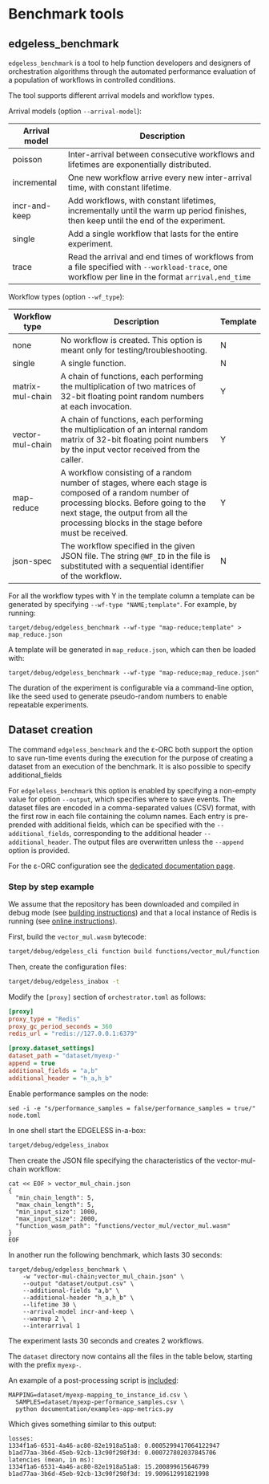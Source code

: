 # Benchmark tools

## edgeless_benchmark

`edgeless_benchmark` is a tool to help function developers and designers of
orchestration algorithms through the automated performance evaluation of a
population of workflows in controlled conditions.

The tool supports different arrival models and workflow types.

Arrival models (option `--arrival-model`):

| Arrival model | Description                                                                                                                                       |
| ------------- | ------------------------------------------------------------------------------------------------------------------------------------------------- |
| poisson       | Inter-arrival between consecutive workflows and lifetimes are exponentially distributed.                                                          |
| incremental   | One new workflow arrive every new inter-arrival time, with constant lifetime.                                                                     |
| incr-and-keep | Add workflows, with constant lifetimes, incrementally until the warm up period finishes, then keep until the end of the experiment.               |
| single        | Add a single workflow that lasts for the entire experiment.                                                                                       |
| trace         | Read the arrival and end times of workflows from a file specified with `--workload-trace`, one workflow per line in the format `arrival,end_time` |

Workflow types (option `--wf_type`):

| Workflow type    | Description                                                                                                                                                                                                                               | Template |
| ---------------- | ----------------------------------------------------------------------------------------------------------------------------------------------------------------------------------------------------------------------------------------- | -------- |
| none             | No workflow is created. This option is meant only for testing/troubleshooting.                                                                                                                                                            | N        |
| single           | A single function.                                                                                                                                                                                                                        | N        |
| matrix-mul-chain | A chain of functions, each performing the multiplication of two matrices of 32-bit floating point random numbers at each invocation.                                                                                                      | Y        |
| vector-mul-chain | A chain of functions, each performing the multiplication of an internal random matrix of 32-bit floating point numbers by the input vector received from the caller.                                                                      | Y        |
| map-reduce       | A workflow consisting of a random number of stages, where each stage is composed of a random number of processing blocks. Before going to the next stage, the output from all the processing blocks in the stage before must be received. | Y        |
| json-spec        | The workflow specified in the given JSON file. The string `@WF_ID` in the file is substituted with a sequential identifier of the workflow.                                                                                               | N        |

For all the workflow types with Y in the template column a template can be generated by specifying `--wf-type "NAME;template"`.
For example, by running:

```shell
target/debug/edgeless_benchmark --wf-type "map-reduce;template" > map_reduce.json
```

A template will be generated in `map_reduce.json`, which can then be loaded with:

```shell
target/debug/edgeless_benchmark --wf-type "map-reduce;map_reduce.json"
```

The duration of the experiment is configurable via a command-line option,
like the seed used to generate pseudo-random numbers to enable repeatable
experiments.

## Dataset creation

The command `edgeless_benchmark` and the ε-ORC both support the option to save
run-time events during the execution for the purpose of creating a dataset from
an execution of the benchmark.
It is also possible to specify additional_fields

For `edgeleless_benchmark` this option is enabled by specifying a non-empty
value for option `--output`, which specifies where to save events.
The dataset files are encoded in a comma-separated values (CSV) format, with
the first row in each file containing the column names.
Each entry is pre-prended with additional fields, which can be specified with
the `--additional_fields`, corresponding to the additional header
`--additional_header`.
The output files are overwritten unless the `--append` option is provided.

For the ε-ORC configuration see the
[dedicated documentation page](./orchestrator.md).

### Step by step example

We assume that the repository has been downloaded and compiled in debug mode
(see [building instructions](../BUILDING.md)) and that a local instance of
Redis is running (see
[online instructions](https://redis.io/docs/latest/operate/oss_and_stack/install/install-redis/)).

First, build the `vector_mul.wasm` bytecode:

```bash
target/debug/edgeless_cli function build functions/vector_mul/function.json
```

Then, create the configuration files:

```bash
target/debug/edgeless_inabox -t
```

Modify the `[proxy]` section of `orchestrator.toml` as follows:

```ini
[proxy]
proxy_type = "Redis"
proxy_gc_period_seconds = 360
redis_url = "redis://127.0.0.1:6379"

[proxy.dataset_settings]
dataset_path = "dataset/myexp-"
append = true
additional_fields = "a,b"
additional_header = "h_a,h_b"
```

Enable performance samples on the node:

```shell
sed -i -e "s/performance_samples = false/performance_samples = true/" node.toml
```

In one shell start the EDGELESS in-a-box:

```bash
target/debug/edgeless_inabox
```

Then create the JSON file specifying the characteristics of the vector-mul-chain
workflow:

```shell
cat << EOF > vector_mul_chain.json
{
  "min_chain_length": 5,
  "max_chain_length": 5,
  "min_input_size": 1000,
  "max_input_size": 2000,
  "function_wasm_path": "functions/vector_mul/vector_mul.wasm"
}
EOF
```

In another run the following benchmark, which lasts 30 seconds:

```shell
target/debug/edgeless_benchmark \
    -w "vector-mul-chain;vector_mul_chain.json" \
    --output "dataset/output.csv" \
    --additional-fields "a,b" \
    --additional-header "h_a,h_b" \
    --lifetime 30 \
    --arrival-model incr-and-keep \
    --warmup 2 \
    --interarrival 1
```

The experiment lasts 30 seconds and creates 2 workflows.

The `dataset` directory now contains all the files in the table below,
starting with the prefix `myexp-`.

An example of a post-processing script is [included](examples-app-metrics.py):

```shell
MAPPING=dataset/myexp-mapping_to_instance_id.csv \
  SAMPLES=dataset/myexp-performance_samples.csv \
  python documentation/examples-app-metrics.py
```

Which gives something similar to this output:

```
losses:
1334f1a6-6531-4a46-ac80-82e1918a51a8: 0.0005299417064122947
b1ad77aa-3b6d-45eb-92cb-13c90f298f3d: 0.000727802037845706
latencies (mean, in ms):
1334f1a6-6531-4a46-ac80-82e1918a51a8: 15.200899615646799
b1ad77aa-3b6d-45eb-92cb-13c90f298f3d: 19.909612991821998
```
